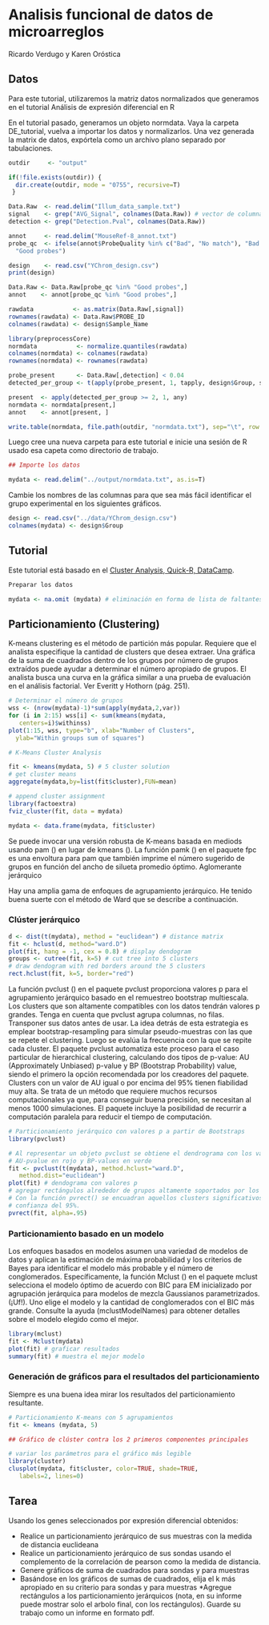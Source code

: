 # Analisis funcional de datos de microarreglos

Ricardo Verdugo y Karen Oróstica

## Datos

Para este tutorial, utilizaremos la matriz datos normalizados que generamos en el tutorial Análisis de expresión diferencial en R

En el tutorial pasado, generamos un objeto normdata. Vaya la carpeta DE_tutorial, vuelva a importar los datos y normalizarlos. Una vez generada la matrix de datos, expórtela como un archivo plano separado por tabulaciones.

```R
outdir     <- "output"

if(!file.exists(outdir)) {
  dir.create(outdir, mode = "0755", recursive=T)
 }

Data.Raw  <- read.delim("Illum_data_sample.txt")
signal    <- grep("AVG_Signal", colnames(Data.Raw)) # vector de columnas con datos 
detection <- grep("Detection.Pval", colnames(Data.Raw))

annot     <- read.delim("MouseRef-8_annot.txt")
probe_qc  <- ifelse(annot$ProbeQuality %in% c("Bad", "No match"), "Bad probes",
  "Good probes")

design    <- read.csv("YChrom_design.csv")
print(design)

Data.Raw <- Data.Raw[probe_qc %in% "Good probes",]
annot    <- annot[probe_qc %in% "Good probes",]

rawdata           <- as.matrix(Data.Raw[,signal])
rownames(rawdata) <- Data.Raw$PROBE_ID
colnames(rawdata) <- design$Sample_Name

library(preprocessCore)
normdata           <- normalize.quantiles(rawdata) 
colnames(normdata) <- colnames(rawdata)
rownames(normdata) <- rownames(rawdata)

probe_present      <- Data.Raw[,detection] < 0.04
detected_per_group <- t(apply(probe_present, 1, tapply, design$Group, sum))

present  <- apply(detected_per_group >= 2, 1, any)
normdata <- normdata[present,]
annot    <- annot[present, ]

write.table(normdata, file.path(outdir, "normdata.txt"), sep="\t", row.names=T)
```

Luego cree una nueva carpeta para este tutorial e inicie una sesión de R usado esa capeta como directorio de trabajo.

```R
## Importe los datos

mydata <- read.delim("../output/normdata.txt", as.is=T)
```
Cambie los nombres de las columnas para que sea más fácil identificar el grupo experimental en los siguientes gráficos.

```R
design <- read.csv("../data/YChrom_design.csv")
colnames(mydata) <- design$Group
```

## Tutorial

Este tutorial está basado en el [Cluster Analysis, Quick-R, DataCamp](https://www.statmethods.net/advstats/cluster.html).

```R
Preparar los datos

mydata <- na.omit (mydata) # eliminación en forma de lista de faltantes mydata <- scale (mydata) # estandarizar variables
```

## Particionamiento (Clustering)

K-means clustering es el método de partición más popular. Requiere que el analista especifique la cantidad de clusters que desea extraer. Una gráfica de la suma de cuadrados dentro de los grupos por número de grupos extraídos puede ayudar a determinar el número apropiado de grupos. El analista busca una curva en la gráfica similar a una prueba de evaluación en el análisis factorial. Ver Everitt y Hothorn (pág. 251).

```R
# Determinar el número de grupos
wss <- (nrow(mydata)-1)*sum(apply(mydata,2,var))
for (i in 2:15) wss[i] <- sum(kmeans(mydata,
   centers=i)$withinss)
plot(1:15, wss, type="b", xlab="Number of Clusters",
  ylab="Within groups sum of squares") 

# K-Means Cluster Analysis

fit <- kmeans(mydata, 5) # 5 cluster solution
# get cluster means
aggregate(mydata,by=list(fit$cluster),FUN=mean)

# append cluster assignment
library(factoextra)
fviz_cluster(fit, data = mydata)

mydata <- data.frame(mydata, fit$cluster) 


```
Se puede invocar una versión robusta de K-means basada en mediods usando pam () en lugar de kmeans (). La función pamk () en el paquete fpc es una envoltura para pam que también imprime el número sugerido de grupos en función del ancho de silueta promedio óptimo. Aglomerante jerárquico

Hay una amplia gama de enfoques de agrupamiento jerárquico. He tenido buena suerte con el método de Ward que se describe a continuación.

### Clúster jerárquico

```R
d <- dist(t(mydata), method = "euclidean") # distance matrix
fit <- hclust(d, method="ward.D")
plot(fit, hang = -1, cex = 0.8) # display dendogram
groups <- cutree(fit, k=5) # cut tree into 5 clusters
# draw dendogram with red borders around the 5 clusters
rect.hclust(fit, k=5, border="red") 
```

La función pvclust () en el paquete pvclust proporciona valores p para el agrupamiento jerárquico basado en el remuestreo bootstrap multiescala. Los clusters que son altamente compatibles con los datos tendrán valores p grandes. Tenga en cuenta que pvclust agrupa columnas, no filas. Transponer sus datos antes de usar.
La idea detrás de esta estrategia es emplear bootstrap-resampling para simular pseudo-muestras con las que se repete el clustering. Luego se evalúa la frecuencia con la que se repite cada cluster.
El paquete pvclust automatiza este proceso para el caso particular de hierarchical clustering, calculando dos tipos de p-value: AU (Approximately Unbiased) p-value y BP (Bootstrap Probability) value, siendo el primero la opción recomendada por los creadores del paquete. Clusters con un valor de AU igual o por encima del 95% tienen fiabilidad muy alta. Se trata de un método que requiere muchos recursos computacionales ya que, para conseguir buena precisión, se necesitan al menos 1000 simulaciones. El paquete incluye la posibilidad de recurrir a computación paralela para reducir el tiempo de computación. 

```R
# Particionamiento jerárquico con valores p a partir de Bootstraps
library(pvclust)

# Al representar un objeto pvclust se obtiene el dendrograma con los valores de
# AU-pvalue en rojo y BP-values en verde
fit <- pvclust(t(mydata), method.hclust="ward.D",
   method.dist="euclidean")
plot(fit) # dendograma con valores p
# agregar rectángulos alrededor de grupos altamente soportados por los datos
# Con la función pvrect() se encuadran aquellos clusters significativos para una
# confianza del 95%.
pvrect(fit, alpha=.95) 
```

### Particionamiento basado en un modelo

Los enfoques basados en modelos asumen una variedad de modelos de datos y aplican la estimación de máxima probabilidad y los criterios de Bayes para identificar el modelo más probable y el número de conglomerados. Específicamente, la función Mclust () en el paquete mclust selecciona el modelo óptimo de acuerdo con BIC para EM inicializado por agrupación jerárquica para modelos de mezcla Gaussianos parametrizados. (¡Uf!). Uno elige el modelo y la cantidad de conglomerados con el BIC más grande. Consulte la ayuda (mclustModelNames) para obtener detalles sobre el modelo elegido como el mejor.

```R
library(mclust)
fit <- Mclust(mydata)
plot(fit) # graficar resultados
summary(fit) # muestra el mejor modelo
```

### Generación de gráficos para el resultados del particionamiento

Siempre es una buena idea mirar los resultados del particionamiento resultante.

```R
# Particionamiento K-means con 5 agrupamientos
fit <- kmeans (mydata, 5)

## Gráfico de clúster contra los 2 primeros componentes principales

# variar los parámetros para el gráfico más legible
library(cluster)
clusplot(mydata, fit$cluster, color=TRUE, shade=TRUE,
   labels=2, lines=0)

```
## Tarea

Usando los genes seleccionados por expresión diferencial obtenidos:

* Realice un particionamiento jerárquico de sus muestras con la medida de distancia euclideana
* Realice un particionamiento jerárquico de sus sondas usando el complemento de la correlación de pearson como la medida de distancia.
* Genere gráficos de suma de cuadrados para sondas y para muestras
* Basándose en los gráficos de sumas de cuadrados, elija el k más apropiado en su criterio para sondas y para muestras
*Agregue rectángulos a los particionamiento jerárquicos (nota, en su informe puede mostrar solo el arbolo final, con los rectángulos).
Guarde su trabajo como un informe en formato pdf.




